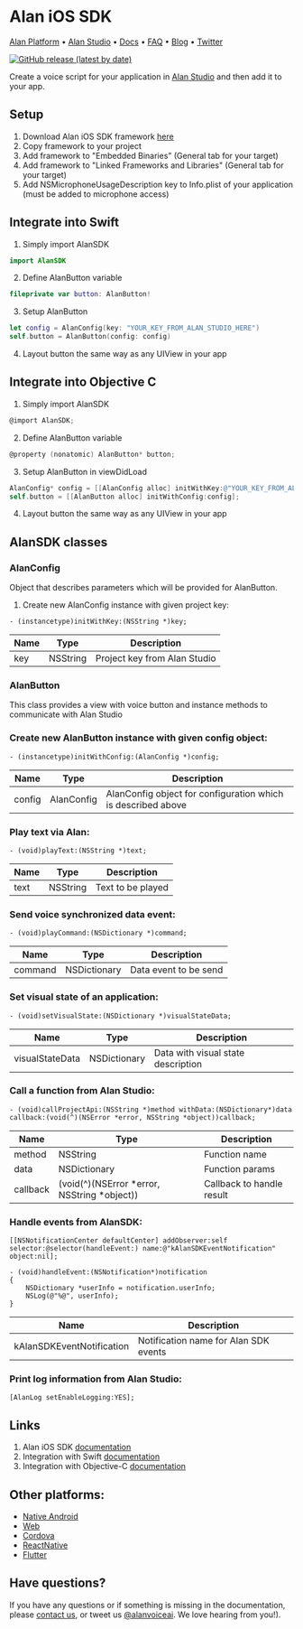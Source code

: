 # Alan iOS SDK

[Alan Platform](https://alan.app/) • [Alan Studio](https://studio.alan.app/register) • [Docs](https://alan.app/docs/intro.html) • [FAQ](https://alan.app/docs/additional/faq.html) •
[Blog](https://alan.app/blog/) • [Twitter](https://twitter.com/alanvoiceai)

[![GitHub release (latest by date)](https://img.shields.io/github/v/release/alan-ai/alan-sdk-ios)](https://github.com/alan-ai/alan-sdk-ios/releases)

Create a voice script for your application in [Alan Studio](https://studio.alan.app/register) and then add it to your app.

## Setup
1. Download Alan iOS SDK framework [here](https://github.com/alan-ai/alan-sdk-ios/releases)
2. Copy framework to your project
3. Add framework to "Embedded Binaries" (General tab for your target)
4. Add framework to "Linked Frameworks and Libraries" (General tab for your target)
5. Add NSMicrophoneUsageDescription key to Info.plist of your application (must be added to microphone access)

## Integrate into Swift
1. Simply import AlanSDK
```swift
import AlanSDK
```
2. Define AlanButton variable
```swift
fileprivate var button: AlanButton!
```
3. Setup AlanButton
```swift
let config = AlanConfig(key: "YOUR_KEY_FROM_ALAN_STUDIO_HERE")
self.button = AlanButton(config: config)
```
4. Layout button the same way as any UIView in your app


## Integrate into Objective C
1. Simply import AlanSDK
```objective-c
@import AlanSDK;
```
2. Define AlanButton variable
```objective-c
@property (nonatomic) AlanButton* button;
```
3. Setup AlanButton in viewDidLoad
```objective-c
AlanConfig* config = [[AlanConfig alloc] initWithKey:@"YOUR_KEY_FROM_ALAN_STUDIO_HERE"];
self.button = [[AlanButton alloc] initWithConfig:config];
```
4. Layout button the same way as any UIView in your app

## AlanSDK classes 

### AlanConfig

Object that describes parameters which will be provided for AlanButton.

1. Create new AlanConfig instance with given project key:

```
- (instancetype)initWithKey:(NSString *)key;
```

|**Name**  | **Type** | **Description** |
|--|--|--|
| key  | NSString | Project key from Alan Studio |

### AlanButton

This class provides a view with voice button and instance methods to communicate with Alan Studio

### Create new AlanButton instance with given config object:

```
- (instancetype)initWithConfig:(AlanConfig *)config;
```

|**Name**  | **Type** | **Description** |
|--|--|--|
| config  | AlanConfig | AlanConfig object for configuration which is described above |

### Play text via Alan:

```
- (void)playText:(NSString *)text;
```

|**Name**  | **Type** | **Description** |
|--|--|--|
| text  | NSString | Text to be played |

### Send voice synchronized data event:

```
- (void)playCommand:(NSDictionary *)command;
```

|**Name**  | **Type** | **Description** |
|--|--|--|
| command  | NSDictionary | Data event to be send |

### Set visual state of an application:

```
- (void)setVisualState:(NSDictionary *)visualStateData;
```

|**Name**  | **Type** | **Description** |
|--|--|--|
| visualStateData  | NSDictionary | Data with visual state description |

### Call a function from Alan Studio:

```
- (void)callProjectApi:(NSString *)method withData:(NSDictionary*)data callback:(void(^)(NSError *error, NSString *object))callback;
```

|**Name**  | **Type** | **Description** |
|--|--|--|
| method  | NSString | Function name |
| data  | NSDictionary | Function params |
| callback  | (void(^)(NSError *error, NSString *object)) | Callback to handle result |

### Handle events from AlanSDK: 

```
[[NSNotificationCenter defaultCenter] addObserver:self selector:@selector(handleEvent:) name:@"kAlanSDKEventNotification" object:nil];
```

```
- (void)handleEvent:(NSNotification*)notification
{
    NSDictionary *userInfo = notification.userInfo;
    NSLog(@"%@", userInfo);
}
```

|**Name**  | **Description** |
|--|--|
| kAlanSDKEventNotification  | Notification name for Alan SDK events |

### Print log information from Alan Studio:

```
[AlanLog setEnableLogging:YES];
```



## Links
1. Alan iOS SDK [documentation](https://alan.app/docs/integrations/ios.html#download)
2. Integration with Swift [documentation](https://alan.app/docs/integrations/ios.html#integrate-into-swift)
3. Integration with Objective-C [documentation](https://alan.app/docs/integrations/ios.html#integrate-into-objective-c)

## Other platforms:
* [Native Android](https://github.com/alan-ai/alan-sdk-android)
* [Web](https://github.com/alan-ai/alan-sdk-web)
* [Cordova](https://github.com/alan-ai/alan-sdk-cordova)
* [ReactNative](https://github.com/alan-ai/alan-sdk-reactnative)
* [Flutter](https://pub.dev/packages/alan_voice)

## Have questions?
If you have any questions or if something is missing in the documentation, please [contact us](mailto:support@alan.app), or tweet us [@alanvoiceai](https://twitter.com/alanvoiceai). We love hearing from you!).
